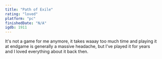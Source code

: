 ```yaml
---
title: "Path of Exile"
rating: "loved"
platform: "pc"
finishedDate: "N/A"
igdb: 1911
---
```


It's not a game for me anymore, it takes waaay too much time and playing it at endgame is generally a massive headache, but I've played it for years and I loved everything about it back then.
